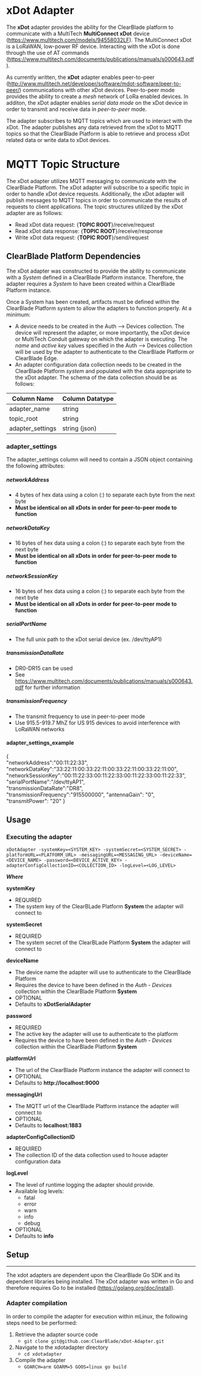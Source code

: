 # xDot Adapter

The __xDot__ adapter provides the ability for the ClearBlade platform to communicate with a MultiTech __MultiConnect xDot__ device (https://www.multitech.com/models/94558032LF). The MultiConnect xDot is a LoRaWAN, low-power RF device. Interacting with the xDot is done through the use of AT commands (https://www.multitech.com/documents/publications/manuals/s000643.pdf).

As currently written, the __xDot__ adapter enables peer-to-peer (http://www.multitech.net/developer/software/mdot-software/peer-to-peer/) communications with other xDot devices. Peer-to-peer mode provides the ability to create a _mesh_ network of LoRa enabled devices. In additon, the xDot adapter enables _serial data mode_ on the xDot device in order to transmit and receive data in _peer-to-peer_ mode.

The adapter subscribes to MQTT topics which are used to interact with the xDot. The adapter publishes any data retrieved from the xDot to MQTT topics so that the ClearBlade Platform is able to retrieve and process xDot related data or write data to xDot devices.

# MQTT Topic Structure
The xDot adapter utilizes MQTT messaging to communicate with the ClearBlade Platform. The xDot adapter will subscribe to a specific topic in order to handle xDot device requests. Additionally, the xDot adapter will publish messages to MQTT topics in order to communicate the results of requests to client applications. The topic structures utilized by the xDot adapter are as follows:

  * Read xDot data request: {__TOPIC ROOT__}/receive/request
  * Read xDot data response: {__TOPIC ROOT__}/receive/response
  * Write xDot data request: {__TOPIC ROOT__}/send/request


## ClearBlade Platform Dependencies
The xDot adapter was constructed to provide the ability to communicate with a _System_ defined in a ClearBlade Platform instance. Therefore, the adapter requires a _System_ to have been created within a ClearBlade Platform instance.

Once a System has been created, artifacts must be defined within the ClearBlade Platform system to allow the adapters to function properly. At a minimum: 

  * A device needs to be created in the Auth --> Devices collection. The device will represent the adapter, or more importantly, the xDot device or MultiTech Conduit gateway on which the adapter is executing. The _name_ and _active key_ values specified in the Auth --> Devices collection will be used by the adapter to authenticate to the ClearBlade Platform or ClearBlade Edge. 
  * An adapter configuration data collection needs to be created in the ClearBlade Platform _system_ and populated with the data appropriate to the xDot adapter. The schema of the data collection should be as follows:


| Column Name      | Column Datatype |
| ---------------- | --------------- |
| adapter_name     | string          |
| topic_root       | string          |
| adapter_settings | string (json)   |

### adapter_settings
The adapter_settings column will need to contain a JSON object containing the following attributes:

##### networkAddress
* 4 bytes of hex data using a colon (:) to separate each byte from the next byte
* __Must be identical on all xDots in order for peer-to-peer mode to function__

##### networkDataKey
* 16 bytes of hex data using a colon (:) to separate each byte from the next byte
* __Must be identical on all xDots in order for peer-to-peer mode to function__

##### networkSessionKey
* 16 bytes of hex data using a colon (:) to separate each byte from the next byte
* __Must be identical on all xDots in order for peer-to-peer mode to function__

##### serialPortName
* The full unix path to the xDot serial device (ex. /dev/ttyAP1)

##### transmissionDataRate
* DR0-DR15 can be used
* See https://www.multitech.com/documents/publications/manuals/s000643.pdf for further information

##### transmissionFrequency
* The transmit frequency to use in peer-to-peer mode
* Use 915.5-919.7 MhZ for US 915 devices to avoid interference with LoRaWAN networks

#### adapter_settings_example
{  
  "networkAddress":"00:11:22:33",  
  "networkDataKey":"33:22:11:00:33:22:11:00:33:22:11:00:33:22:11:00",   
  "networkSessionKey":"00:11:22:33:00:11:22:33:00:11:22:33:00:11:22:33",  
  "serialPortName":"/dev/ttyAP1",  
  "transmissionDataRate":"DR8",  
  "transmissionFrequency":"915500000",
  "antennaGain": "0",
  "transmitPower": "20"
}


## Usage

### Executing the adapter

`xDotAdapter -systemKey=<SYSTEM_KEY> -systemSecret=<SYSTEM_SECRET> -platformURL=<PLATFORM_URL> -messagingURL=<MESSAGING_URL> -deviceName=<DEVICE_NAME> -password=<DEVICE_ACTIVE_KEY> -adapterConfigCollectionID=<COLLECTION_ID> -logLevel=<LOG_LEVEL>`

   __*Where*__ 

   __systemKey__
  * REQUIRED
  * The system key of the ClearBLade Platform __System__ the adapter will connect to

   __systemSecret__
  * REQUIRED
  * The system secret of the ClearBLade Platform __System__ the adapter will connect to
   
   __deviceName__
  * The device name the adapter will use to authenticate to the ClearBlade Platform
  * Requires the device to have been defined in the _Auth - Devices_ collection within the ClearBlade Platform __System__
  * OPTIONAL
  * Defaults to __xDotSerialAdapter__
   
   __password__
  * REQUIRED
  * The active key the adapter will use to authenticate to the platform
  * Requires the device to have been defined in the _Auth - Devices_ collection within the ClearBlade Platform __System__
   
   __platformUrl__
  * The url of the ClearBlade Platform instance the adapter will connect to
  * OPTIONAL
  * Defaults to __http://localhost:9000__

   __messagingUrl__
  * The MQTT url of the ClearBlade Platform instance the adapter will connect to
  * OPTIONAL
  * Defaults to __localhost:1883__

   __adapterConfigCollectionID__
  * REQUIRED 
  * The collection ID of the data collection used to house adapter configuration data

   __logLevel__
  * The level of runtime logging the adapter should provide.
  * Available log levels:
    * fatal
    * error
    * warn
    * info
    * debug
  * OPTIONAL
  * Defaults to __info__


## Setup
---
The xdot adapters are dependent upon the ClearBlade Go SDK and its dependent libraries being installed. The xDot adapter was written in Go and therefore requires Go to be installed (https://golang.org/doc/install).


### Adapter compilation
In order to compile the adapter for execution within mLinux, the following steps need to be performed:

 1. Retrieve the adapter source code  
    * ```git clone git@github.com:ClearBlade/xDot-Adapter.git```
 2. Navigate to the xdotadapter directory  
    * ```cd xdotadapter```
 4. Compile the adapter
    * ```GOARCH=arm GOARM=5 GOOS=linux go build```



